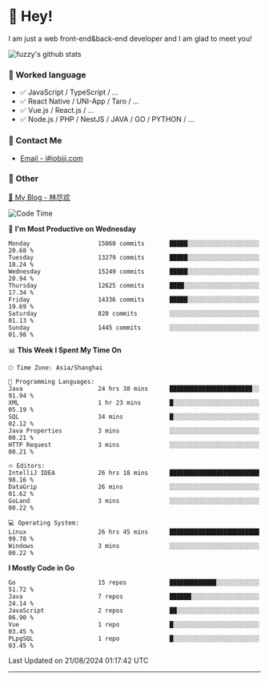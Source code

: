 # 👋 Hey!

I am just a web front-end&back-end developer and I am glad to meet you!

![fuzzy's github stats](https://github-readme-stats.vercel.app/api?username=JaydenForYou&&show_icons=true&&title_color=1abc9c&&icon_color=1abc9c)


### 📝 Worked language

- ✅ JavaScript / TypeScript / ...
- ✅ React Native / UNI-App / Taro / ...
- ✅ Vue.js / React.js / ...
- ✅ Node.js / PHP / NestJS / JAVA / GO / PYTHON / ...

### 📮 Contact Me

- [Email - i#iobiji.com](mailto:i@iobiji.com)


### 🤪 Other

[📌 My Blog - 林尽欢](https://iobiji.com)

<!--START_SECTION:waka-->
![Code Time](http://img.shields.io/badge/Code%20Time-966%20hrs%2029%20mins-blue)

📅 **I'm Most Productive on Wednesday** 

```text
Monday                   15060 commits       █████░░░░░░░░░░░░░░░░░░░░   20.68 % 
Tuesday                  13279 commits       █████░░░░░░░░░░░░░░░░░░░░   18.24 % 
Wednesday                15249 commits       █████░░░░░░░░░░░░░░░░░░░░   20.94 % 
Thursday                 12625 commits       ████░░░░░░░░░░░░░░░░░░░░░   17.34 % 
Friday                   14336 commits       █████░░░░░░░░░░░░░░░░░░░░   19.69 % 
Saturday                 820 commits         ░░░░░░░░░░░░░░░░░░░░░░░░░   01.13 % 
Sunday                   1445 commits        ░░░░░░░░░░░░░░░░░░░░░░░░░   01.98 % 
```


📊 **This Week I Spent My Time On** 

```text
🕑︎ Time Zone: Asia/Shanghai

💬 Programming Languages: 
Java                     24 hrs 38 mins      ███████████████████████░░   91.94 % 
XML                      1 hr 23 mins        █░░░░░░░░░░░░░░░░░░░░░░░░   05.19 % 
SQL                      34 mins             █░░░░░░░░░░░░░░░░░░░░░░░░   02.12 % 
Java Properties          3 mins              ░░░░░░░░░░░░░░░░░░░░░░░░░   00.21 % 
HTTP Request             3 mins              ░░░░░░░░░░░░░░░░░░░░░░░░░   00.21 % 

🔥 Editors: 
IntelliJ IDEA            26 hrs 18 mins      █████████████████████████   98.16 % 
DataGrip                 26 mins             ░░░░░░░░░░░░░░░░░░░░░░░░░   01.62 % 
GoLand                   3 mins              ░░░░░░░░░░░░░░░░░░░░░░░░░   00.22 % 

💻 Operating System: 
Linux                    26 hrs 45 mins      █████████████████████████   99.78 % 
Windows                  3 mins              ░░░░░░░░░░░░░░░░░░░░░░░░░   00.22 % 
```

**I Mostly Code in Go** 

```text
Go                       15 repos            █████████████░░░░░░░░░░░░   51.72 % 
Java                     7 repos             ██████░░░░░░░░░░░░░░░░░░░   24.14 % 
JavaScript               2 repos             ██░░░░░░░░░░░░░░░░░░░░░░░   06.90 % 
Vue                      1 repo              █░░░░░░░░░░░░░░░░░░░░░░░░   03.45 % 
PLpgSQL                  1 repo              █░░░░░░░░░░░░░░░░░░░░░░░░   03.45 % 
```




 Last Updated on 21/08/2024 01:17:42 UTC
<!--END_SECTION:waka-->
---
